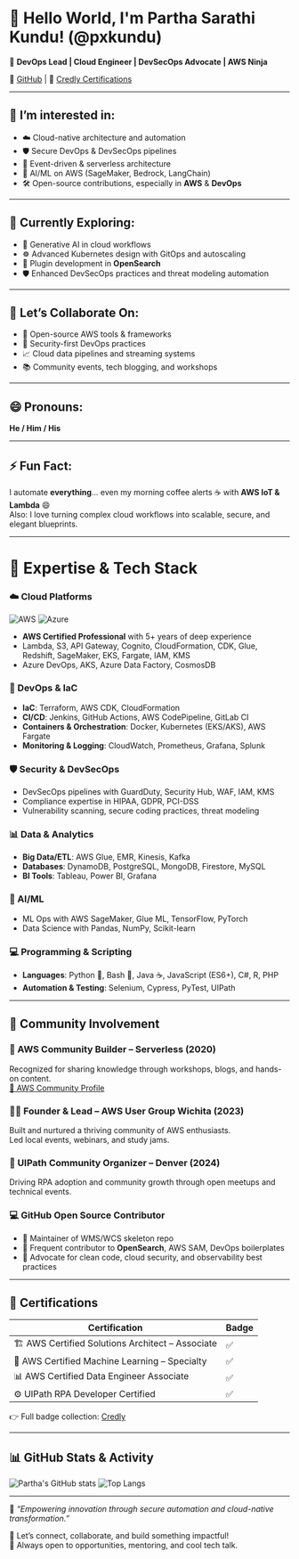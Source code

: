 # 👋 Hello World, I'm Partha Sarathi Kundu! (@pxkundu)

🚀 **DevOps Lead | Cloud Engineer | DevSecOps Advocate | AWS Ninja**  

🔗 [GitHub](https://github.com/pxkundu) | 🏅 [Credly Certifications](https://www.credly.com/users/partha-sarathi-kundu)

---

## 👀 I’m interested in:
- ☁️ Cloud-native architecture and automation
- 🛡️ Secure DevOps & DevSecOps pipelines
- 🔄 Event-driven & serverless architecture
- 🧠 AI/ML on AWS (SageMaker, Bedrock, LangChain)
- 🛠️ Open-source contributions, especially in **AWS** & **DevOps**

---

## 🌱 Currently Exploring:
- 🤖 Generative AI in cloud workflows  
- ☸️ Advanced Kubernetes design with GitOps and autoscaling  
- 🧩 Plugin development in **OpenSearch**  
- 🛡️ Enhanced DevSecOps practices and threat modeling automation

---

## 💞️ Let’s Collaborate On:
- 🚀 Open-source AWS tools & frameworks  
- 🔐 Security-first DevOps practices  
- 📈 Cloud data pipelines and streaming systems  
- 📚 Community events, tech blogging, and workshops

---

## 😄 Pronouns:
**He / Him / His**

---

## ⚡ Fun Fact:
I automate **everything**... even my morning coffee alerts ☕ with **AWS IoT & Lambda** 😄  
Also: I love turning complex cloud workflows into scalable, secure, and elegant blueprints.

---

# 🧠 Expertise & Tech Stack

### ☁️ Cloud Platforms
![AWS](https://img.shields.io/badge/AWS-FF9900?style=flat-square&logo=amazon-aws&logoColor=white)
![Azure](https://img.shields.io/badge/Azure-0078D4?style=flat-square&logo=microsoft-azure&logoColor=white)

- **AWS Certified Professional** with 5+ years of deep experience
- Lambda, S3, API Gateway, Cognito, CloudFormation, CDK, Glue, Redshift, SageMaker, EKS, Fargate, IAM, KMS
- Azure DevOps, AKS, Azure Data Factory, CosmosDB

### 🔧 DevOps & IaC
- **IaC**: Terraform, AWS CDK, CloudFormation  
- **CI/CD**: Jenkins, GitHub Actions, AWS CodePipeline, GitLab CI  
- **Containers & Orchestration**: Docker, Kubernetes (EKS/AKS), AWS Fargate  
- **Monitoring & Logging**: CloudWatch, Prometheus, Grafana, Splunk

### 🛡️ Security & DevSecOps
- DevSecOps pipelines with GuardDuty, Security Hub, WAF, IAM, KMS  
- Compliance expertise in HIPAA, GDPR, PCI-DSS  
- Vulnerability scanning, secure coding practices, threat modeling

### 📊 Data & Analytics
- **Big Data/ETL**: AWS Glue, EMR, Kinesis, Kafka  
- **Databases**: DynamoDB, PostgreSQL, MongoDB, Firestore, MySQL  
- **BI Tools**: Tableau, Power BI, Grafana

### 🤖 AI/ML
- ML Ops with AWS SageMaker, Glue ML, TensorFlow, PyTorch  
- Data Science with Pandas, NumPy, Scikit-learn

### 💻 Programming & Scripting
- **Languages**: Python 🐍, Bash 🐚, Java ☕, JavaScript (ES6+), C#, R, PHP  
- **Automation & Testing**: Selenium, Cypress, PyTest, UIPath

---

## 🌟 Community Involvement

### 📣 AWS Community Builder – Serverless (2020)
Recognized for sharing knowledge through workshops, blogs, and hands-on content.  
[🔗 AWS Community Profile](https://www.credly.com/users/partha-sarathi-kundu)

### 👨‍🏫 Founder & Lead – AWS User Group Wichita (2023)
Built and nurtured a thriving community of AWS enthusiasts.  
Led local events, webinars, and study jams.

### 🤖 UIPath Community Organizer – Denver (2024)
Driving RPA adoption and community growth through open meetups and technical events.

### 💻 GitHub Open Source Contributor
- 🧠 Maintainer of WMS/WCS skeleton repo  
- 🤝 Frequent contributor to **OpenSearch**, AWS SAM, DevOps boilerplates  
- 📢 Advocate for clean code, cloud security, and observability best practices

---

## 🏅 Certifications
| Certification | Badge |
|---------------|-------|
| 🏗️ AWS Certified Solutions Architect – Associate | ✅ |
| 🧠 AWS Certified Machine Learning – Specialty | ✅ |
| 📊 AWS Certified Data Engineer Associate | ✅ |
| ⚙️ UIPath RPA Developer Certified | ✅ |

👉 Full badge collection: [Credly](https://www.credly.com/users/partha-sarathi-kundu)

---

## 📊 GitHub Stats & Activity

![Partha's GitHub stats](https://github-readme-stats.vercel.app/api?username=pxkundu&show_icons=true&theme=gruvbox)
![Top Langs](https://github-readme-stats.vercel.app/api/top-langs/?username=pxkundu&layout=compact&theme=gruvbox)

---

📌 *“Empowering innovation through secure automation and cloud-native transformation.”*

🌈 Let’s connect, collaborate, and build something impactful!  
🧭 Always open to opportunities, mentoring, and cool tech talk.

<!---
pxkundu/pxkundu is a ✨ special ✨ repository because its `README.md` (this file) appears on your GitHub profile.
You can click the Preview link to take a look at your changes.
--->
